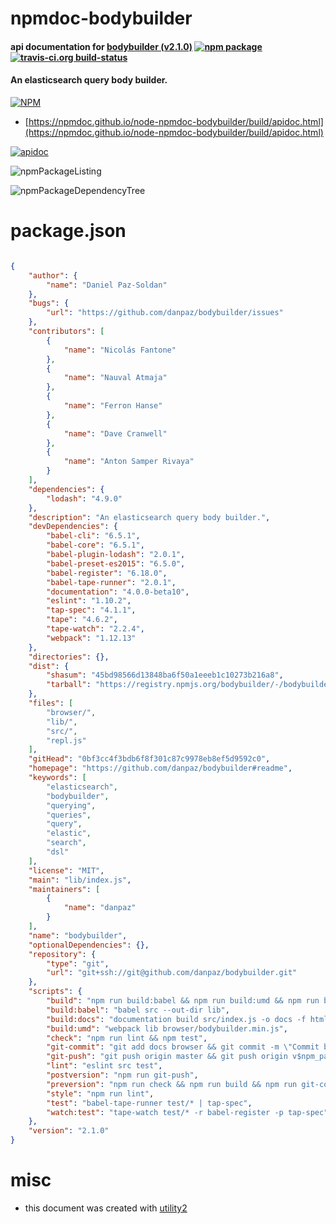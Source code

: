 # npmdoc-bodybuilder

#### api documentation for  [bodybuilder (v2.1.0)](https://github.com/danpaz/bodybuilder#readme)  [![npm package](https://img.shields.io/npm/v/npmdoc-bodybuilder.svg?style=flat-square)](https://www.npmjs.org/package/npmdoc-bodybuilder) [![travis-ci.org build-status](https://api.travis-ci.org/npmdoc/node-npmdoc-bodybuilder.svg)](https://travis-ci.org/npmdoc/node-npmdoc-bodybuilder)

#### An elasticsearch query body builder.

[![NPM](https://nodei.co/npm/bodybuilder.png?downloads=true&downloadRank=true&stars=true)](https://www.npmjs.com/package/bodybuilder)

- [https://npmdoc.github.io/node-npmdoc-bodybuilder/build/apidoc.html](https://npmdoc.github.io/node-npmdoc-bodybuilder/build/apidoc.html)

[![apidoc](https://npmdoc.github.io/node-npmdoc-bodybuilder/build/screenCapture.buildCi.browser.%252Ftmp%252Fbuild%252Fapidoc.html.png)](https://npmdoc.github.io/node-npmdoc-bodybuilder/build/apidoc.html)

![npmPackageListing](https://npmdoc.github.io/node-npmdoc-bodybuilder/build/screenCapture.npmPackageListing.svg)

![npmPackageDependencyTree](https://npmdoc.github.io/node-npmdoc-bodybuilder/build/screenCapture.npmPackageDependencyTree.svg)



# package.json

```json

{
    "author": {
        "name": "Daniel Paz-Soldan"
    },
    "bugs": {
        "url": "https://github.com/danpaz/bodybuilder/issues"
    },
    "contributors": [
        {
            "name": "Nicolás Fantone"
        },
        {
            "name": "Nauval Atmaja"
        },
        {
            "name": "Ferron Hanse"
        },
        {
            "name": "Dave Cranwell"
        },
        {
            "name": "Anton Samper Rivaya"
        }
    ],
    "dependencies": {
        "lodash": "4.9.0"
    },
    "description": "An elasticsearch query body builder.",
    "devDependencies": {
        "babel-cli": "6.5.1",
        "babel-core": "6.5.1",
        "babel-plugin-lodash": "2.0.1",
        "babel-preset-es2015": "6.5.0",
        "babel-register": "6.18.0",
        "babel-tape-runner": "2.0.1",
        "documentation": "4.0.0-beta10",
        "eslint": "1.10.2",
        "tap-spec": "4.1.1",
        "tape": "4.6.2",
        "tape-watch": "2.2.4",
        "webpack": "1.12.13"
    },
    "directories": {},
    "dist": {
        "shasum": "45bd98566d13848ba6f50a1eeeb1c10273b216a8",
        "tarball": "https://registry.npmjs.org/bodybuilder/-/bodybuilder-2.1.0.tgz"
    },
    "files": [
        "browser/",
        "lib/",
        "src/",
        "repl.js"
    ],
    "gitHead": "0bf3cc4f3bdb6f8f301c87c9978eb8ef5d9592c0",
    "homepage": "https://github.com/danpaz/bodybuilder#readme",
    "keywords": [
        "elasticsearch",
        "bodybuilder",
        "querying",
        "queries",
        "query",
        "elastic",
        "search",
        "dsl"
    ],
    "license": "MIT",
    "main": "lib/index.js",
    "maintainers": [
        {
            "name": "danpaz"
        }
    ],
    "name": "bodybuilder",
    "optionalDependencies": {},
    "repository": {
        "type": "git",
        "url": "git+ssh://git@github.com/danpaz/bodybuilder.git"
    },
    "scripts": {
        "build": "npm run build:babel && npm run build:umd && npm run build:docs",
        "build:babel": "babel src --out-dir lib",
        "build:docs": "documentation build src/index.js -o docs -f html --name bodybuilder",
        "build:umd": "webpack lib browser/bodybuilder.min.js",
        "check": "npm run lint && npm test",
        "git-commit": "git add docs browser && git commit -m \"Commit built files\"",
        "git-push": "git push origin master && git push origin v$npm_package_version",
        "lint": "eslint src test",
        "postversion": "npm run git-push",
        "preversion": "npm run check && npm run build && npm run git-commit",
        "style": "npm run lint",
        "test": "babel-tape-runner test/* | tap-spec",
        "watch:test": "tape-watch test/* -r babel-register -p tap-spec"
    },
    "version": "2.1.0"
}
```



# misc
- this document was created with [utility2](https://github.com/kaizhu256/node-utility2)

